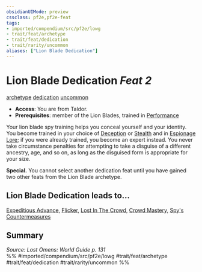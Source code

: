 ```yaml
---
obsidianUIMode: preview
cssclass: pf2e,pf2e-feat
tags:
- imported/compendium/src/pf2e/lowg
- trait/feat/archetype
- trait/feat/dedication
- trait/rarity/uncommon
aliases: ["Lion Blade Dedication"]
---
```

# Lion Blade Dedication  *Feat 2*  
[archetype](archetype.md)  [dedication](dedication.md)  [uncommon](uncommon.md)  

- **Access**: You are from Taldor.
- **Prerequisites**: member of the Lion Blades, trained in [Performance](../skills.md#Performance)

Your lion blade spy training helps you conceal yourself and your identity. You become trained in your choice of [Deception](../skills.md#Deception) or [Stealth](../skills.md#Stealth) and in [Espionage Lore](../skills.md#Lore); if you were already trained, you become an expert instead. You never take circumstance penalties for attempting to take a disguise of a different ancestry, age, and so on, as long as the disguised form is appropriate for your size.

**Special.** You cannot select another dedication feat until you have gained two other feats from the Lion Blade archetype.

## Lion Blade Dedication leads to...

[Expeditious Advance](expeditious-advance-lowg.md), [Flicker](flicker-lowg.md), [Lost In The Crowd](lost-in-the-crowd-lowg.md), [Crowd Mastery](crowd-mastery-lowg.md), [Spy's Countermeasures](spys-countermeasures-lowg.md)

## Summary

*Source: Lost Omens: World Guide p. 131*  
%% #imported/compendium/src/pf2e/lowg #trait/feat/archetype #trait/feat/dedication #trait/rarity/uncommon %%